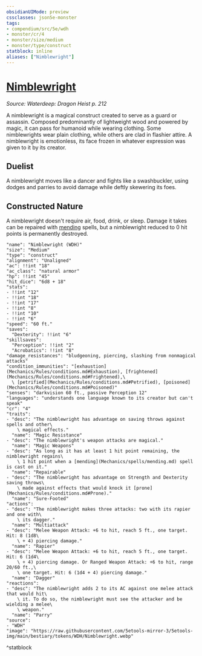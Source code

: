 ```yaml
---
obsidianUIMode: preview
cssclasses: json5e-monster
tags:
- compendium/src/5e/wdh
- monster/cr/4
- monster/size/medium
- monster/type/construct
statblock: inline
aliases: ["Nimblewright"]
---
```

# [Nimblewright](Mechanics\bestiary\construct/nimblewright-wdh.md)
*Source: Waterdeep: Dragon Heist p. 212*  

A nimblewright is a magical construct created to serve as a guard or assassin. Composed predominantly of lightweight wood and powered by magic, it can pass for humanoid while wearing clothing. Some nimblewrights wear plain clothing, while others are clad in flashier attire. A nimblewright is emotionless, its face frozen in whatever expression was given to it by its creator.

## Duelist

A nimblewright moves like a dancer and fights like a swashbuckler, using dodges and parries to avoid damage while deftly skewering its foes.

## Constructed Nature

A nimblewright doesn't require air, food, drink, or sleep. Damage it takes can be repaired with [mending](Mechanics/spells/mending.md) spells, but a nimblewright reduced to 0 hit points is permanently destroyed.

```statblock
"name": "Nimblewright (WDH)"
"size": "Medium"
"type": "construct"
"alignment": "Unaligned"
"ac": !!int "18"
"ac_class": "natural armor"
"hp": !!int "45"
"hit_dice": "6d8 + 18"
"stats":
- !!int "12"
- !!int "18"
- !!int "17"
- !!int "8"
- !!int "10"
- !!int "6"
"speed": "60 ft."
"saves":
  "Dexterity": !!int "6"
"skillsaves":
  "Perception": !!int "2"
  "Acrobatics": !!int "8"
"damage_resistances": "bludgeoning, piercing, slashing from nonmagical attacks"
"condition_immunities": "[exhaustion](Mechanics/Rules/conditions.md#Exhaustion), [frightened](Mechanics/Rules/conditions.md#Frightened),\
  \ [petrified](Mechanics/Rules/conditions.md#Petrified), [poisoned](Mechanics/Rules/conditions.md#Poisoned)"
"senses": "darkvision 60 ft., passive Perception 12"
"languages": "understands one language known to its creator but can't speak"
"cr": "4"
"traits":
- "desc": "The nimblewright has advantage on saving throws against spells and other\
    \ magical effects."
  "name": "Magic Resistance"
- "desc": "The nimblewright's weapon attacks are magical."
  "name": "Magic Weapons"
- "desc": "As long as it has at least 1 hit point remaining, the nimblewright regains\
    \ 1 hit point when a [mending](Mechanics/spells/mending.md) spell is cast on it."
  "name": "Repairable"
- "desc": "The nimblewright has advantage on Strength and Dexterity saving throws\
    \ made against effects that would knock it [prone](Mechanics/Rules/conditions.md#Prone)."
  "name": "Sure-Footed"
"actions":
- "desc": "The nimblewright makes three attacks: two with its rapier and one with\
    \ its dagger."
  "name": "Multiattack"
- "desc": "Melee Weapon Attack: +6 to hit, reach 5 ft., one target. Hit: 8 (1d8\
    \ + 4) piercing damage."
  "name": "Rapier"
- "desc": "Melee Weapon Attack: +6 to hit, reach 5 ft., one target. Hit: 6 (1d4\
    \ + 4) piercing damage. Or Ranged Weapon Attack: +6 to hit, range 20/60 ft.,\
    \ one target. Hit: 6 (1d4 + 4) piercing damage."
  "name": "Dagger"
"reactions":
- "desc": "The nimblewright adds 2 to its AC against one melee attack that would hit\
    \ it. To do so, the nimblewright must see the attacker and be wielding a melee\
    \ weapon."
  "name": "Parry"
"source":
- "WDH"
"image": "https://raw.githubusercontent.com/5etools-mirror-3/5etools-img/main/bestiary/tokens/WDH/Nimblewright.webp"
```
^statblock
